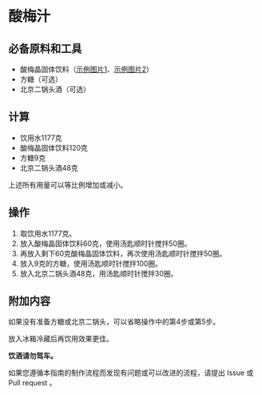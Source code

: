 # 酸梅汁

## 必备原料和工具

- 酸梅晶固体饮料（[示例图片1](https://recipes-1258617162.cos.ap-beijing.myqcloud.com/front_side.jpg)、[示例图片2](https://recipes-1258617162.cos.ap-beijing.myqcloud.com/back_side.jpg)）
- 方糖（可选）
- 北京二锅头酒（可选）

## 计算

- 饮用水1177克
- 酸梅晶固体饮料120克
- 方糖9克
- 北京二锅头酒48克

上述所有用量可以等比例增加或减小。

## 操作

1. 取饮用水1177克。
2. 放入酸梅晶固体饮料60克，使用汤匙顺时针搅拌50圈。
3. 再放入剩下60克酸梅晶固体饮料，再次使用汤匙顺时针搅拌50圈。
4. 放入9克的方糖，使用汤匙顺时针搅拌100圈。
5. 放入北京二锅头酒48克，用汤匙顺时针搅拌30圈。

## 附加内容

如果没有准备方糖或北京二锅头，可以省略操作中的第4步或第5步。

放入冰箱冷藏后再饮用效果更佳。

**饮酒请勿驾车。**

如果您遵循本指南的制作流程而发现有问题或可以改进的流程，请提出 Issue 或 Pull request 。
